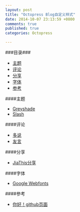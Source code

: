 ```yaml
---
layout: post
title: "Octopress Blog自定义样式"
date: 2014-10-07 23:13:59 +0800
comments: true
published: true
categories: Octopress

---
```

###目录###

* [主题](#1)
* [评论](#2)
* [分享](#3)
* [字体](#4)
* [参考](#5)

<!-- more-->

####<a id="1"></a>主题
* [Greyshade](https://github.com/shashankmehta/greyshade)
* [Slash](https://github.com/tommy351/Octopress-Theme-Slash)

####<a id="2"></a>评论
* [多说](http://duoshuo.com/create-site/)
* [友言](http://www.uyan.cc/)

####<a id="3"></a>分享
* [JiaThis分享](http://www.jiathis.com/)

####<a id="4"></a>字体
* [Google Webfonts](http://google.com/webfonts)

####<a id="5"></a>参考
* [你好！github页面](http://beyondvincent.com/blog/2013/07/27/107-hello-page-of-github/)

